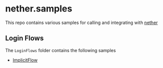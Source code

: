 # nether.samples

This repo contains various samples for calling and integrating with [nether](https://github.com/MicrosoftDX/nether)


## Login Flows

The `LoginFlows` folder contains the following samples

* [ImplicitFlow](LoginFlows/ImplicitFlow/README.md)